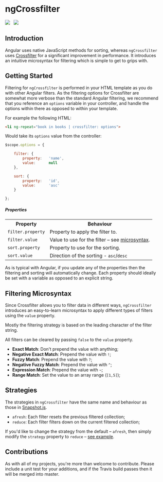 ngCrossfilter
=============

<img src="https://api.travis-ci.org/Wildhoney/ngCrossfilter.png" />
&nbsp;
<img src="https://badge.fury.io/js/ng-crossfilter.png" />

Introduction
-------------

Angular uses native JavaScript methods for sorting, whereas `ngCrossfilter` uses <a href="https://github.com/square/crossfilter" target="_blank">Crossfilter</a> for a significant improvement in performance. It introduces an intuitive microsyntax for filtering which is simple to get to grips with.

Getting Started
-------------

Filtering for `ngCrossfilter` is performed in your HTML template as you do with other Angular filters. As the filtering options for Crossfilter are somewhat more verbose than the standard Angular filtering, we recommend that you reference an `options` variable in your controller, and handle the options within there as opposed to within your template.

For example the following HTML:

```html
<li ng-repeat="book in books | crossfilter: options">
```

Would take its `options` value from the controller:

```javascript
$scope.options = {

    filter: {
        property:   'name',
        value:      null
    },

    sort: {
        property:   'id',
        value:      'asc'
    }

};
```


<h5>Properties</h5>

<table>
    <tr>
        <th>Property</th>
        <th>Behaviour</th>
    </tr>
    <tr>
        <td><code>filter.property</code></td>
        <td>Property to apply the filter to.</td>
    </tr>
    <tr>
        <td><code>filter.value</code></td>
        <td>Value to use for the filter &ndash; see <a href="#filtering-microsyntax">microsyntax</a>.</td>
    </tr>
    <tr>
        <td><code>sort.property</code></td>
        <td>Property to use for the sorting.</td>
    </tr>
    <tr>
        <td><code>sort.value</code></td>
        <td>Direction of the sorting - <code>asc</code>/<code>desc</code></td>
    </tr>
</table>

As is typical with Angular, if you update any of the properties then the filtering and sorting will automatically change. Each property should ideally be set with a variable as opposed to an explicit string.

Filtering Microsyntax
-------------

Since Crossfilter allows you to filter data in different ways, `ngCrossfilter` introduces an easy-to-learn microsyntax to apply different types of filters using the `value` property.

Mostly the filtering strategy is based on the leading character of the filter string.

All filters can be cleared by passing `false` to the `value` property.

 * **Exact Match**: Don't prepend the value with anything;
 * **Negative Exact Match**: Prepend the value with `!`;
 * **Fuzzy Match**: Prepend the value with `?`;
 * **Negative Fuzzy Match**: Prepend the value with `^`;
 * **Expression Match**: Prepend the value with `~`;
 * **Range Match**: Set the value to an array range (`[1,5]`);

Strategies
-------------

The strategies in `ngCrossfilter` have the same name and behaviour as those in <a href="https://github.com/Wildhoney/Snapshot.js" target="_blank">Snapshot.js</a>.

 * `afresh`: Each filter resets the previous filtered collection;
 * `reduce`: Each filter filters down on the current filtered collection;

If you'd like to change the strategy from the default &ndash; `afresh`, then simply modify the `strategy` property to `reduce` &ndash; <a href="https://github.com/Wildhoney/ngCrossfilter/blob/master/example/js/app.js">see example</a>.

Contributions
-------------

As with all of my projects, you're more than welcome to contribute. Please include a unit test for your additions, and if the Travis build passes then it will be merged into master.